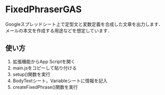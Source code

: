 # FixedPhraserGAS
Googleスプレッドシート上で定型文と変数定義を合成した文章を出力します．
メールの本文を作成する用途などを想定しています．

## 使い方
1. 拡張機能からApp Scriptを開く
2. main.jsをコピーして貼り付ける
3. setup()関数を実行
4. BodyTextシート，Variableシートに情報を記入
5. createFixedPhrase()関数を実行
